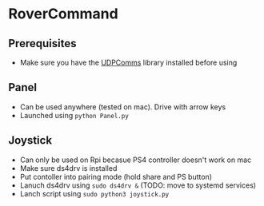 # RoverCommand

Prerequisites
----
- Make sure you have the [UDPComms](https://github.com/stanfordroboticsclub/UDPComms) library installed before using

Panel
----
- Can be used anywhere (tested on mac). Drive with arrow keys
- Launched using `python Panel.py`


Joystick
----
- Can only be used on Rpi becasue PS4 controller doesn't work on mac
- Make sure ds4drv is installed 
- Put contoller into pairing mode (hold share and PS button)
- Lanuch ds4drv using `sudo ds4drv &` (TODO: move to systemd services)
- Lanch script using `sudo python3 joystick.py`
